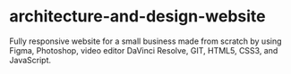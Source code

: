 # architecture-and-design-website

Fully responsive website for a small business made from scratch by using Figma, Photoshop, video editor DaVinci Resolve, GIT, HTML5, CSS3, and JavaScript.
